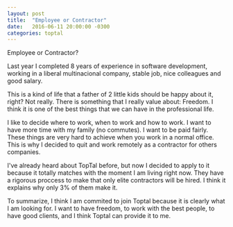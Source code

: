 ```yaml
---
layout: post
title:  "Employee or Contractor"
date:   2016-06-11 20:00:00 -0300
categories: toptal
---
```


Employee or Contractor?

Last year I completed 8 years of experience in software development, working in a liberal multinacional company, stable job, nice colleagues and good salary.

This is a kind of life that a father of 2 little kids should be happy about it, right? Not really. There is something that I really value about: Freedom. I think it is one of the best things that we can have in the professional life.

I like to decide where to work, when to work and how to work. I want to have more time with my family (no commutes). I want to be paid fairly. These things are very hard to achieve when you work in a normal office. This is why I decided to quit and work remotely as a contractor for others companies.

I've already heard about TopTal before, but now I decided to apply to it because it totally matches with the moment I am living right now. They have a rigorous proccess to make that only elite contractors will be hired. I think it explains why only 3% of them make it.

To summarize, I think I am commited to join Toptal because it is clearly what I am looking for. I want to have freedom, to work with the best people, to have good clients, and I think Toptal can provide it to me.